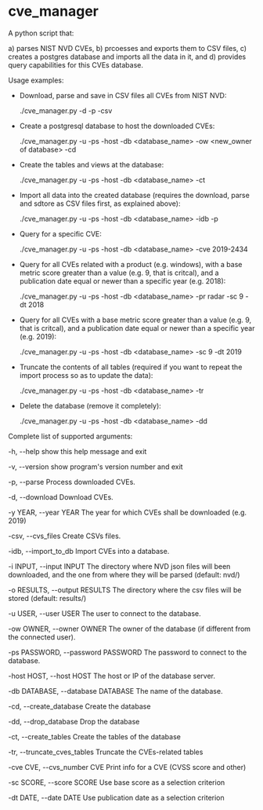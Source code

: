 # cve_manager
A python script that:

  a) parses NIST NVD CVEs, 
  b) prcoesses and exports them to CSV files, 
  c) creates a postgres database and imports all the data in it, and
  d) provides query capabilities for this CVEs database.

Usage examples: 

- Download, parse and save in CSV files all CVEs from NIST NVD:

  ./cve_manager.py -d -p -csv
  
- Create a postgresql database to host the downloaded CVEs:

  ./cve_manager.py -u <myuser> -ps <mypassword> -host <hostname or IP> -db <database_name> -ow <new_owner of database> -cd

- Create the tables and views at the database:

  ./cve_manager.py -u <myuser> -ps <mypassword> -host <hostname or IP> -db <database_name> -ct

- Import all data into the created database (requires the download, parse and sdtore as CSV files first, as explained above):

  ./cve_manager.py -u <myuser> -ps <mypassword> -host <hostname or IP> -db <database_name> -idb -p

- Query for a specific CVE:

  ./cve_manager.py -u <myuser> -ps <mypassword> -host <hostname or IP> -db <database_name> -cve 2019-2434
    
- Query for all CVEs related with a product (e.g. windows), with a base metric score greater than a value (e.g. 9, that is critcal), and a publication date equal or newer than a specific year (e.g. 2018):

  ./cve_manager.py -u <myuser> -ps <mypassword> -host <hostname or IP> -db <database_name> -pr radar -sc 9 -dt 2018
  
- Query for all CVEs with a base metric score greater than a value (e.g. 9, that is critcal), and a publication date equal or newer than a specific year (e.g. 2019):

  ./cve_manager.py -u <myuser> -ps <mypassword> -host <hostname or IP> -db <database_name> -sc 9 -dt 2019
  
- Truncate the contents of all tables (required if you want to repeat the import process so as to update the data): 

  ./cve_manager.py -u <myuser> -ps <mypassword> -host <hostname or IP> -db <database_name> -tr
  
- Delete the database (remove it completely):

  ./cve_manager.py -u <myuser> -ps <mypassword> -host <hostname or IP> -db <database_name> -dd

Complete list of supported arguments:

  -h, --help            show this help message and exit
  
  -v, --version         show program's version number and exit
  
  -p, --parse           Process downloaded CVEs.
  
  -d, --download        Download CVEs.
  
  -y YEAR, --year YEAR  The year for which CVEs shall be downloaded (e.g. 2019)
  
  -csv, --cvs_files     Create CSVs files.
  
  -idb, --import_to_db  Import CVEs into a database.
  
  -i INPUT, --input INPUT
                        The directory where NVD json files will been downloaded, and the one from where they will be parsed
                        (default: nvd/)
                        
  -o RESULTS, --output RESULTS
                        The directory where the csv files will be stored (default: results/)
                        
  -u USER, --user USER  The user to connect to the database.
  
  -ow OWNER, --owner OWNER
                        The owner of the database (if different from the connected user).
                        
  -ps PASSWORD, --password PASSWORD
                        The password to connect to the database.
                        
  -host HOST, --host HOST
                        The host or IP of the database server.
                        
  -db DATABASE, --database DATABASE
                        The name of the database.
                        
  -cd, --create_database
                        Create the database
                        
  -dd, --drop_database  Drop the database
  
  -ct, --create_tables  Create the tables of the database
  
  -tr, --truncate_cves_tables
                        Truncate the CVEs-related tables
                        
  -cve CVE, --cvs_number CVE
                        Print info for a CVE (CVSS score and other)
                   
  -sc SCORE, --score SCORE
                        Use base score as a selection criterion
                        
  -dt DATE, --date DATE
                        Use publication date as a selection criterion
